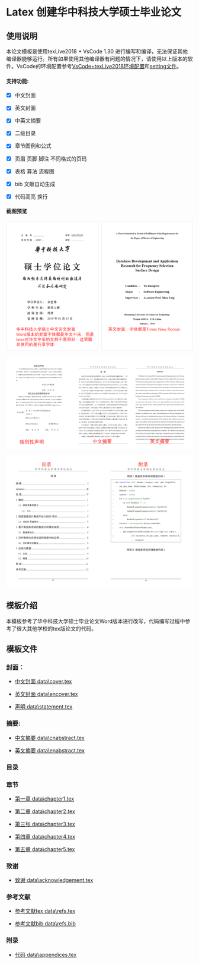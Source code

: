 # Latex 创建华中科技大学硕士毕业论文

## 使用说明

本论文模板是使用texLive2018 + VsCode 1.30 进行编写和编译，无法保证其他编译器能够运行。所有如果使用其他编译器有问题的情况下，请使用以上版本的软件。VsCode的环境配置参考[VsCode+texLive2018环境配置](VScodeconfig.md)和[setting文件](.vscode/settings.json)。

#### 支持功能:

- [x] 中文封面

- [x] 英文封面

- [x] 中英文摘要

- [x] 二级目录

- [x] 章节图例和公式

- [x] 页眉 页脚 脚注 不同格式的页码

- [x] 表格 算法 流程图

- [x] bib 文献自动生成

- [x] 代码高亮 换行

#### 截图预览

<div center>

 ![](./shots/zuhe1.png)

</div>

<div center >

![](./shots/zuhe2.png)

</div>

<div center>

![](./shots/zuhe3.png)

</div>

## 模板介绍

本模板参考了华中科技大学硕士毕业论文Word版本进行改写，代码编写过程中参考了很大其他学校的tex版论文的代码。

## 模板文件

### 封面：

- [中文封面 data\cover.tex](data/cover.tex)

- [英文封面 data\encover.tex](data/encover.tex)

- [声明 data\statement.tex](data/statement.tex)

### 摘要:

- [中文摘要 data\cnabstract.tex](data/cnabstract.tex)


- [英文摘要 data\enabstract.tex](data/enabstract.tex)

### 目录

### 章节

- [第一章 data\chapter1.tex](data/chapter1.tex)

- [第二章 data\chapter2.tex](data/chapter2.tex)

- [第三张 data\chapter3.tex](data/chapter3.tex)

- [第四章 data\chapter4.tex](data/chapter4.tex)

- [第五章 data\chapter5.tex](data/chapter5.tex)

### 致谢

- [致谢 data\acknowledgement.tex](data/acknowledgement.tex)

### 参考文献 

- [参考文献tex data\refs.tex](data/refs.tex)

- [参考文献bib data\refs.bib](data/refs.bib)

### 附录 

- [代码 data\appendices.tex](data/appendices.tex)